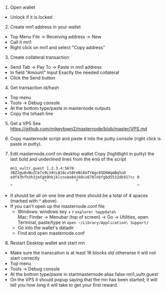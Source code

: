 1. Open wallet  
 - Unlock if it is locked
 
2. Create mn1 address in your wallet  
 - Top Menu File -> Receiving address -> New 
 - Call it mn1
 - Right click on mn1 and select "Copy address" 

3. Create collateral transaction 
 - Send Tab -> Pay To -> Paste in mn1 address 
 - In field "Amount" input Exactly the needed collateral 
 - Click the Send button

4. Get transaction id/hash 
 - Top menu 
 - Tools -> Debug console 
 - At the bottom type/paste in masternode outputs 
 - Copy the txhash line 

5. Get a VPS See https://github.com/mikeytown2/masternode/blob/master/VPS.md 

6. Copy masternode script and paste it into the putty console (right click is paste in putty). 

7. Edit masternode.conf on desktop wallet Copy (hightlight in putty) the last bold and underlined lines from the end of the script

       mn1_vultr.guest 1.2.3.4:5678 3BZ2gu8vNoZCb7s9LV4tLBJ8cvS8FeNiKmTYAgc85D6WqmBq5oD e9f43hfh3h3jmfgk9hkjklcnvbe84j60cv678lnbfgbd5532dk917cc 0
                      ^             ^                                                   ^                                                       ^

 - It should be all on one line and there should be a total of 4 spaces (marked with ^ above). 
 - If you can't open up the masternode.conf file
    - Windows: windows key + r `explorer %appdata%`  
      Mac: Finder -> Menubar (top of screen) -> Go -> Utilities, open Terminal, paste/type in `open ~/Library/Application\ Support/`
    - Go into the wallet's datadir
    - Find and open masternode.conf

8. Restart Desktop wallet and start mn 
 - Make sure the transcation is at least 16 blocks old otherwise it will not start correctly
 - Top menu 
 - Tools -> Debug console 
 - At the bottom type/paste in startmasternode alias false mn1_vultr.guest 
 - On the VPS it should popup saying that the mn has been started; it will tell you how long it will take to get your first reward.
